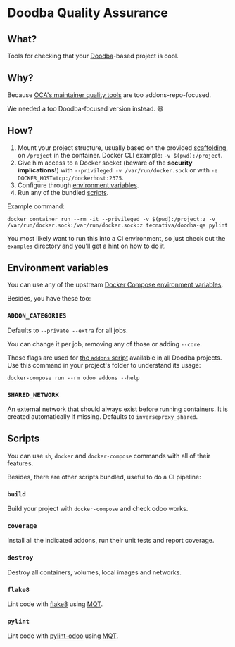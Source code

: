 # Doodba Quality Assurance

## What?

Tools for checking that your [Doodba][]-based project is cool.

## Why?

Because [OCA's maintainer quality tools][MQT] are too addons-repo-focused.

We needed a too Doodba-focused version instead. 😆

## How?

1. Mount your project structure, usually based on the provided [scaffolding][], on `/project` in the container. Docker CLI example: `-v $(pwd):/project`.
1. Give him access to a Docker socket (beware of the **security implications!**) with `--privileged -v /var/run/docker.sock` or with `-e DOCKER_HOST=tcp://dockerhost:2375`.
1. Configure through [environment variables](#environment-variables).
1. Run any of the bundled [scripts](#scripts).

Example command:

    docker container run --rm -it --privileged -v $(pwd):/project:z -v /var/run/docker.sock:/var/run/docker.sock:z tecnativa/doodba-qa pylint

You most likely want to run this into a CI environment, so just check out the `examples` directory and you'll get a hint on how to do it.

## Environment variables

You can use any of the upstream [Docker Compose environment variables](https://docs.docker.com/compose/reference/envvars/).

Besides, you have these too:

### `ADDON_CATEGORIES`

Defaults to `--private --extra` for all jobs.

You can change it per job, removing any of those or adding `--core`.

These flags are used for [the `addons` script](https://github.com/Tecnativa/docker-odoo-base#addons) available in all Doodba projects. Use this command in your project's folder to understand its usage:

    docker-compose run --rm odoo addons --help

### `SHARED_NETWORK`

An external network that should always exist before running containers. It is created automatically if missing. Defaults to `inverseproxy_shared`.

## Scripts

You can use `sh`, `docker` and `docker-compose` commands with all of their features.

Besides, there are other scripts bundled, useful to do a CI pipeline:

### `build`

Build your project with `docker-compose` and check odoo works.

### `coverage`

Install all the indicated addons, run their unit tests and report coverage.

### `destroy`

Destroy all containers, volumes, local images and networks.

### `flake8`

Lint code with [flake8](https://pypi.python.org/pypi/flake8) using [MQT][].

### `pylint`

Lint code with [pylint-odoo](https://github.com/OCA/pylint-odoo/) using [MQT][].

[Doodba]: https://github.com/Tecnativa/docker-odoo-base
[MQT]: https://github.com/OCA/maintainer-quality-tools
[scaffolding]: https://github.com/Tecnativa/docker-odoo-base/tree/scaffolding
